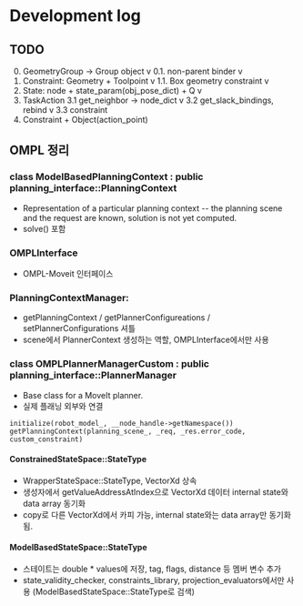 # Development log

## TODO
  0. GeometryGroup -> Group object v
    0.1. non-parent binder v
  1. Constraint: Geometry + Toolpoint v
    1.1. Box geometry constraint v
  2. State: node + state_param(obj_pose_dict) + Q v
  3. TaskAction
    3.1 get_neighbor -> node_dict v
    3.2 get_slack_bindings, rebind v
    3.3 constraint
  4. Constraint + Object(action_point)

## OMPL 정리
### class ModelBasedPlanningContext : public planning_interface::PlanningContext
  - Representation of a particular planning context -- the planning scene and the request are known, solution is not yet computed.
  - solve() 포함

### OMPLInterface
  - OMPL-Moveit 인터페이스

### PlanningContextManager:
  - getPlanningContext / getPlannerConfigureations / setPlannerConfigurations 셔틀
  - scene에서 PlannerContext 생성하는 역할, OMPLInterface에서만 사용

### class OMPLPlannerManagerCustom : public planning_interface::PlannerManager
  - Base class for a MoveIt planner.
  - 실제 플래닝 외부와 연결 
  ```
  initialize(robot_model_, __node_handle->getNamespace())
  getPlanningContext(planning_scene_, _req, _res.error_code, custom_constraint)
  ```
  
#### ConstrainedStateSpace::StateType
  * WrapperStateSpace::StateType, VectorXd 상속
  * 생성자에서 getValueAddressAtIndex으로 VectorXd 데이터 internal state와 data array 동기화
  * copy로 다른 VectorXd에서 카피 가능, internal state와는 data array만 동기화됨.
  
#### ModelBasedStateSpace::StateType
  * 스테이트는 double * values에 저장, tag, flags, distance 등 멤버 변수 추가
  * state_validity_checker, constraints_library, projection_evaluators에서만 사용 (ModelBasedStateSpace::StateType로 검색)

  